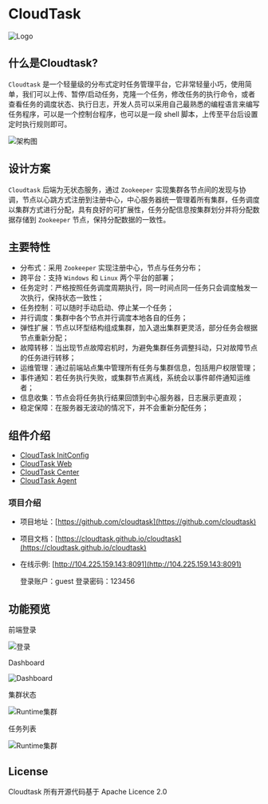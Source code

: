 # CloudTask

![Logo](https://avatars0.githubusercontent.com/u/28881302?s=150&v=4)
## 什么是Cloudtask?

`Cloudtask` 是一个轻量级的分布式定时任务管理平台，它非常轻量小巧，使用简单，我们可以上传、暂停/启动任务，克隆一个任务，修改任务的执行命令，或者查看任务的调度状态、执行日志，开发人员可以采用自己最熟悉的编程语言来编写任务程序，可以是一个控制台程序，也可以是一段 shell 脚本，上传至平台后设置定时执行规则即可。

![架构图](https://cloudtask.github.io/cloudtask/_media/cloudtask.png)

## 设计方案

`Cloudtask` 后端为无状态服务，通过 `Zookeeper` 实现集群各节点间的发现与协调，节点以心跳方式注册到注册中心，中心服务器统一管理着所有集群，任务调度以集群方式进行分配，具有良好的可扩展性，任务分配信息按集群划分并将分配数据存储到 `Zookeeper` 节点，保持分配数据的一致性。

## 主要特性   

- 分布式：采用 `Zookeeper` 实现注册中心，节点与任务分布；
- 跨平台：支持 `Windows` 和 `Linux` 两个平台的部署；
- 任务定时：严格按照任务调度周期执行，同一时间点同一任务只会调度触发一次执行，保持状态一致性；
- 任务控制：可以随时手动启动、停止某一个任务；
- 并行调度：集群中各个节点并行调度本地各自的任务；
- 弹性扩展：节点以环型结构组成集群，加入退出集群更灵活，部分任务会根据节点重新分配；
- 故障转移：当出现节点故障宕机时，为避免集群任务调整抖动，只对故障节点的任务进行转移；
- 运维管理：通过前端站点集中管理所有任务与集群信息，包括用户权限管理；
- 事件通知：若任务执行失败，或集群节点离线，系统会以事件邮件通知运维者；
- 信息收集：节点会将任务执行结果回馈到中心服务器，日志展示更直观；
- 稳定保障：在服务器无波动的情况下，并不会重新分配任务；

## 组件介绍

* [CloudTask InitConfig](https://github.com/cloudtask/cloudtask-initconfig)
* [CloudTask Web](https://github.com/cloudtask/cloudtask-web)
* [CloudTask Center](https://github.com/cloudtask/cloudtask-center)
* [CloudTask Agent](https://github.com/cloudtask/cloudtask-agent)

### 项目介绍 

* 项目地址：[https://github.com/cloudtask](https://github.com/cloudtask)

* 项目文档：[https://cloudtask.github.io/cloudtask](https://cloudtask.github.io/cloudtask)

* 在线示例: [http://104.225.159.143:8091](http://104.225.159.143:8091)   

  登录账户：guest 登录密码：123456
  
## 功能预览

前端登录

![登录](https://cloudtask.github.io/cloudtask/_media/login.png)

Dashboard

![Dashboard](https://cloudtask.github.io/cloudtask/_media/dashboard.png)

集群状态

![Runtime集群](https://cloudtask.github.io/cloudtask/_media/runtime_states.png)

任务列表

![Runtime集群](https://cloudtask.github.io/cloudtask/_media/tasks_list.png)

## License
Cloudtask 所有开源代码基于 Apache Licence 2.0